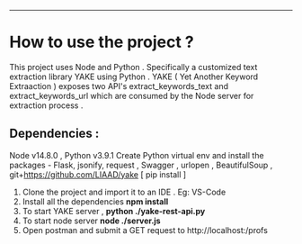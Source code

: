 ---

# How to use the project ?

This project uses Node and Python . Specifically a customized text extraction library YAKE using Python . YAKE ( Yet Another Keyword Extraaction ) exposes two API's  extract_keywords_text and extract_keywords_url which are consumed by the Node server for extraction process . 

## Dependencies : 

Node v14.8.0 , Python v3.9.1 
Create Python virtual env and install the packages - Flask, jsonify, request , Swagger , urlopen , BeautifulSoup , git+https://github.com/LIAAD/yake [ pip install <package-name>]

1. Clone the project and import it to an IDE . Eg: VS-Code
2. Install all the dependencies **npm install**
3. To start YAKE server , **python ./yake-rest-api.py**
3. To start node server **node ./server.js**
4. Open postman and submit a GET request to http://localhost:<port>/profs
